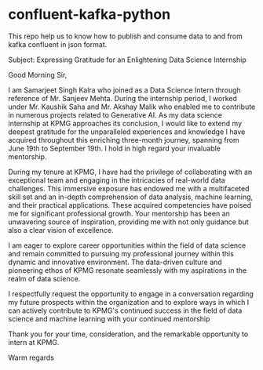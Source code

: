 # confluent-kafka-python


This repo help us to know how to publish and consume data to and from kafka confluent in json format.




Subject: Expressing Gratitude for an Enlightening Data Science Internship 

Good Morning Sir,

I am Samarjeet Singh Kalra who joined as a Data Science Intern through reference of Mr. Sanjeev Mehta. During the internship period, I worked under Mr. Kaushik Saha and Mr. Akshay Malik who enabled me to contribute in numerous projects related to Generative AI. As my data science internship at KPMG approaches its conclusion, I would like to extend my deepest gratitude for the unparalleled experiences and knowledge I have acquired throughout this enriching three-month journey, spanning from June 19th to September 19th. I hold in high regard your invaluable mentorship.

During my tenure at KPMG, I have had the privilege of collaborating with an exceptional team and engaging in the intricacies of real-world data challenges. This immersive exposure has endowed me with a multifaceted skill set and an in-depth comprehension of data analysis, machine learning, and their practical applications. These acquired competencies have poised me for significant professional growth. Your mentorship has been an unwavering source of inspiration, providing me with not only guidance but also a clear vision of excellence.

I am eager to explore career opportunities within the field of data science and remain committed to pursuing my professional journey within this dynamic and innovative environment. The data-driven culture and pioneering ethos of KPMG resonate seamlessly with my aspirations in the realm of data science.

I respectfully request the opportunity to engage in a conversation regarding my future prospects within the organization and to explore ways in which I can actively contribute to KPMG's continued success in the field of data science and machine learning with your continued mentorship

Thank you for your time, consideration, and the remarkable opportunity to intern at KPMG.

Warm regards

